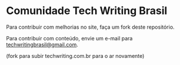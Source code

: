 # Comunidade Tech Writing Brasil

Para contribuir com melhorias no site, faça um fork deste repositório.

Para contribuir com conteúdo, envie um e-mail para techwritingbrasil@gmail.com.

(fork para subir techwriting.com.br para o ar novamente)
